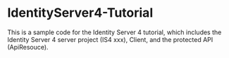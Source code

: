 # IdentityServer4-Tutorial
This is a sample code for the Identity Server 4 tutorial, which includes the Identity Server 4 server project (IS4 xxx), Client, and the protected API (ApiResouce).

